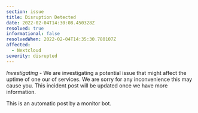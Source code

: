 ```yaml
---
section: issue
title: Disruption Detected
date: 2022-02-04T14:30:08.450328Z
resolved: true
informational: false
resolvedWhen: 2022-02-04T14:35:30.780107Z
affected:
  - Nextcloud
severity: disrupted
---
```

*Investigating* - We are investigating a potential issue that might affect the uptime of one our of services. We are sorry for any inconvenience this may cause you. This incident post will be updated once we have more information.

This is an automatic post by a monitor bot.
        